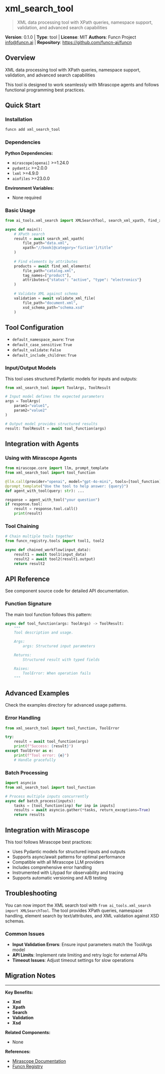 # xml_search_tool

> XML data processing tool with XPath queries, namespace support, validation, and advanced search capabilities

**Version**: 0.1.0 | **Type**: tool | **License**: MIT
**Authors**: Funcn Project <info@funcn.ai> | **Repository**: https://github.com/funcn-ai/funcn

## Overview

XML data processing tool with XPath queries, namespace support, validation, and advanced search capabilities

This tool is designed to work seamlessly with Mirascope agents and follows functional programming best practices.

## Quick Start

### Installation

```bash
funcn add xml_search_tool
```

### Dependencies

**Python Dependencies:**

- `mirascope[openai]` >=1.24.0
- `pydantic` >=2.0.0
- `lxml` >=4.9.0
- `aiofiles` >=23.0.0

**Environment Variables:**

- None required

### Basic Usage

```python
from ai_tools.xml_search import XMLSearchTool, search_xml_xpath, find_xml_elements

async def main():
    # XPath search
    result = await search_xml_xpath(
        file_path="data.xml",
        xpath="//book[@category='fiction']/title"
    )
    
    # Find elements by attributes
    products = await find_xml_elements(
        file_path="catalog.xml",
        tag_names=["product"],
        attributes={"status": "active", "type": "electronics"}
    )
    
    # Validate XML against schema
    validation = await validate_xml_file(
        file_path="document.xml",
        xsd_schema_path="schema.xsd"
    )
```

## Tool Configuration

- `default_namespace_aware`: `True`
- `default_case_sensitive`: `True`
- `default_validate`: `False`
- `default_include_children`: `True`

### Input/Output Models

This tool uses structured Pydantic models for inputs and outputs:

```python
from xml_search_tool import ToolArgs, ToolResult

# Input model defines the expected parameters
args = ToolArgs(
    param1="value1",
    param2="value2"
)

# Output model provides structured results
result: ToolResult = await tool_function(args)
```

## Integration with Agents

### Using with Mirascope Agents

```python
from mirascope.core import llm, prompt_template
from xml_search_tool import tool_function

@llm.call(provider="openai", model="gpt-4o-mini", tools=[tool_function])
@prompt_template("Use the tool to help answer: {query}")
def agent_with_tool(query: str): ...

response = agent_with_tool("your question")
if response.tool:
    result = response.tool.call()
    print(result)
```

### Tool Chaining

```python
# Chain multiple tools together
from funcn_registry.tools import tool1, tool2

async def chained_workflow(input_data):
    result1 = await tool1(input_data)
    result2 = await tool2(result1.output)
    return result2
```

## API Reference

See component source code for detailed API documentation.

### Function Signature

The main tool function follows this pattern:

```python
async def tool_function(args: ToolArgs) -> ToolResult:
    """
    Tool description and usage.

    Args:
        args: Structured input parameters

    Returns:
        Structured result with typed fields

    Raises:
        ToolError: When operation fails
    """
```

## Advanced Examples

Check the examples directory for advanced usage patterns.

### Error Handling

```python
from xml_search_tool import tool_function, ToolError

try:
    result = await tool_function(args)
    print(f"Success: {result}")
except ToolError as e:
    print(f"Tool error: {e}")
    # Handle gracefully
```

### Batch Processing

```python
import asyncio
from xml_search_tool import tool_function

# Process multiple inputs concurrently
async def batch_process(inputs):
    tasks = [tool_function(inp) for inp in inputs]
    results = await asyncio.gather(*tasks, return_exceptions=True)
    return results
```

## Integration with Mirascope

This tool follows Mirascope best practices:

- Uses Pydantic models for structured inputs and outputs
- Supports async/await patterns for optimal performance
- Compatible with all Mirascope LLM providers
- Includes comprehensive error handling
- Instrumented with Lilypad for observability and tracing
- Supports automatic versioning and A/B testing

## Troubleshooting

You can now import the XML search tool with `from ai_tools.xml_search import XMLSearchTool`. The tool provides XPath queries, namespace handling, element search by text/attributes, and XML validation against XSD schemas.

### Common Issues

- **Input Validation Errors**: Ensure input parameters match the ToolArgs model
- **API Limits**: Implement rate limiting and retry logic for external APIs
- **Timeout Issues**: Adjust timeout settings for slow operations

## Migration Notes

---

**Key Benefits:**

- **Xml**
- **Xpath**
- **Search**
- **Validation**
- **Xsd**

**Related Components:**

- None

**References:**

- [Mirascope Documentation](https://mirascope.com)
- [Funcn Registry](https://github.com/funcn-ai/funcn)
